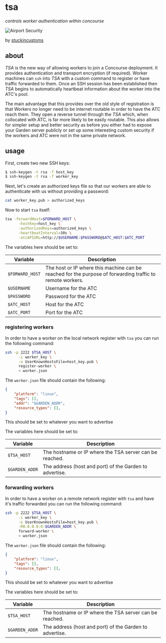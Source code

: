 # tsa

*controls worker authentication within concourse*

![Airport Security](https://farm4.staticflickr.com/3558/3768304342_747d4904a8_z_d.jpg)

by [stuckincustoms](https://www.flickr.com/photos/stuckincustoms/3768304342)

## about

*TSA* is the new way of allowing workers to join a Concourse deployment. It provides authentication and transport encryption (if required). Worker machines can `ssh` into *TSA* with a custom command to register or have traffic forwarded to them. Once an SSH session has been established then *TSA* begins to automatically heartbeat information about the worker into the ATC's pool.

The main advantage that this provides over the old style of registration is that Workers no longer need to be internet routable in order to have the ATC reach them. They open a reverse tunnel through the *TSA* which, when collocated with ATC, is far more likely to be easily routable. This also allows for simpler setup and better security as before you either had to expose your Garden server publicly or set up some interesting custom security if the workers and ATC were not in the same private network.

## usage

First, create two new SSH keys:

```bash
$ ssh-keygen -t rsa -f host_key
$ ssh-keygen -t rsa -f worker_key
```

Next, let's create an authorized keys file so that our workers are able to authenticate with us without providing a password:

```bash
cat worker_key.pub > authorized_keys
```

Now to start `tsa` itself:

```bash
tsa -forwardHost=$FORWARD_HOST \
      -hostKey=host_key \
      -authorizedKeys=authorized_keys \
      -heartbeatInterval=30s \
      -atcAPIURL=http://$USERNAME:$PASSWORD@$ATC_HOST:$ATC_PORT
```

The variables here should be set to:

| Variable             | Description                                                                                               |
|----------------------|-----------------------------------------------------------------------------------------------------------|
| `$FORWARD_HOST`      | The host or IP where this machine can be reached for the purpose of forwarding traffic to remote workers. |
| `$USERNAME`          | Username for the ATC                                                                                      |
| `$PASSWORD`          | Password for the ATC                                                                                      |
| `$ATC_HOST`          | Host for the ATC                                                                                          |
| `$ATC_PORT`          | Port for the ATC                                                                                          |

### registering workers

In order to have a worker on the local network register with `tsa` you can run the following command:

```bash
ssh -p 2222 $TSA_HOST \
      -i worker_key \
      -o UserKnownHostsFile=host_key.pub \
      register-worker \
      < worker.json
```

The `worker.json` file should contain the following:

```json
{
    "platform": "linux",
    "tags": [],
    "addr": "$GARDEN_ADDR",
    "resource_types": [],
}
```

This should be set to whatever you want to advertise

The variables here should be set to:

| Variable             | Description                                             |
|----------------------|---------------------------------------------------------|
| `$TSA_HOST`          | The hostname or IP where the TSA server can be reached. |
| `$GARDEN_ADDR`       | The address (host and port) of the Garden to advertise. |

### forwarding workers

In order to have a worker on a remote network register with `tsa` and have it's traffic forwarded you can run the following command:

```bash
ssh -p 2222 $TSA_HOST \
      -i worker_key \
      -o UserKnownHostsFile=host_key.pub \
      -R0.0.0.0:0:$GARDEN_ADDR \
      forward-worker \
      < worker.json
```

The `worker.json` file should contain the following:

```json
{
    "platform": "linux",
    "tags": [],
    "resource_types": [],
}
```

This should be set to whatever you want to advertise

The variables here should be set to:

| Variable             | Description                                             |
|----------------------|---------------------------------------------------------|
| `$TSA_HOST`          | The hostname or IP where the TSA server can be reached. |
| `$GARDEN_ADDR`       | The address (host and port) of the Garden to advertise. |
